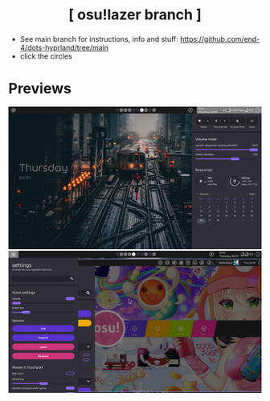<div align="center">
    <h1>[ osu!lazer branch ]</h1>
    <h3></h3>
</div>

 - See main branch for instructions, info and stuff: https://github.com/end-4/dots-hyprland/tree/main
 - click the circles

# Previews
 ![dots-hyprland](./screenshot-10.png)
 ![dots-hyprland](./screenshot-11.png)
